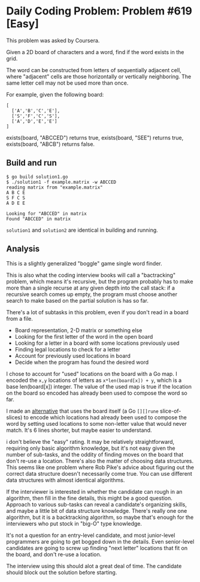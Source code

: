 # Daily Coding Problem: Problem #619 [Easy]  

This problem was asked by Coursera.

Given a 2D board of characters and a word, find if the word exists in the
grid.

The word can be constructed from letters of sequentially adjacent cell,
where "adjacent" cells are those horizontally or vertically neighboring. The
same letter cell may not be used more than once.

For example, given the following board:

    [
      ['A','B','C','E'],
      ['S','F','C','S'],
      ['A','D','E','E']
    ]

exists(board, "ABCCED") returns true,
exists(board, "SEE") returns true,
exists(board, "ABCB") returns false.

## Build and run

    $ go build solution1.go
    $ ./solution1 -f example.matrix -w ABCCED
    reading matrix from "example.matrix"
    A B C E 
    S F C S 
    A D E E 
    
    Looking for "ABCCED" in matrix
    Found "ABCCED" in matrix

`solution1` and `solution2` are identical in building and running.

## Analysis

This is a slightly generalized "boggle" game single word finder.

This is also what the coding interview books will call a "bactracking" problem,
which means it's recursive, but the program probably has to make more than
a single recurse at any given depth into the call stack:
if a recursive search comes up empty,
the program must choose another search to make based on the partial
solution is has so far.

There's a lot of subtasks in this problem,
even if you don't read in a board from a file.

* Board representation, 2-D matrix or something else
* Looking for the first letter of the word in the open board
* Looking for a letter in a board with some locations previously used
* Finding legal locations to check for a letter
* Account for previously used locations in board
* Decide when the program has found the desired word

I chose to account for "used" locations on the board
with a Go map.
I encoded the `x,y` locations of letters
as `x*len(board[x]) + y`, which is a base len(board[x])
integer.
The value of the used map is true if the location on the board so encoded 
has already been used to compose the word so far.

I made an [alternative](solution2.go) that uses the board itself (a Go `[][]rune` slice-of-slices)
to encode which locations had already been used to compose the word
by setting used locations to some non-letter value that would never
match.
It's 6 lines shorter, but maybe easier to understand.

i don't believe the "easy" rating.
It may be relatively straightforward, requiring only basic algorithm knowledge,
but it's not easy given the number of sub-tasks,
and the oddity of finding moves on the board that don't re-use a location.
There's also the matter of choosing data structures.
This seems like one problem where Rob Pike's advice about figuring out the
correct data structure doesn't necessarily come true.
You can use different data structures with almost identical algorithms.

If the interviewer is interested in whether the candidate can rough in
an algorithm, then fill in the fine details, this might be a good question.
Approach to various sub-tasks can reveal a candidate's organizing skills,
and maybe a little bit of data structure knowledge.
There's really one one algorithm, but it is a backtracking algorithm,
so maybe that's enough for the interviewers who put stock in "big-O"
type knowledge.

It's not a question for an entry-level candidate, and most junior-level
programmers are going to get bogged down in the details.
Even senior-level candidates are going to screw up finding "next letter"
locations that fit on the board, and don't re-use a location.

The interview using this should alot a great deal of time.
The candidate should block out the solution before starting.
